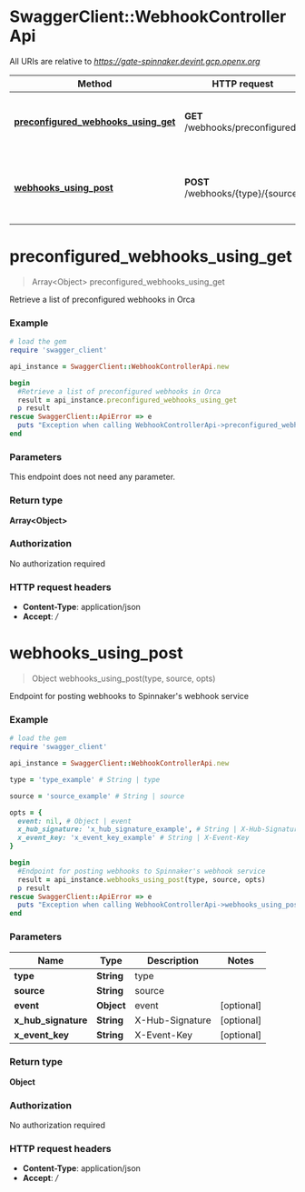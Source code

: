 # SwaggerClient::WebhookControllerApi

All URIs are relative to *https://gate-spinnaker.devint.gcp.openx.org*

Method | HTTP request | Description
------------- | ------------- | -------------
[**preconfigured_webhooks_using_get**](WebhookControllerApi.md#preconfigured_webhooks_using_get) | **GET** /webhooks/preconfigured | Retrieve a list of preconfigured webhooks in Orca
[**webhooks_using_post**](WebhookControllerApi.md#webhooks_using_post) | **POST** /webhooks/{type}/{source} | Endpoint for posting webhooks to Spinnaker&#39;s webhook service


# **preconfigured_webhooks_using_get**
> Array&lt;Object&gt; preconfigured_webhooks_using_get

Retrieve a list of preconfigured webhooks in Orca

### Example
```ruby
# load the gem
require 'swagger_client'

api_instance = SwaggerClient::WebhookControllerApi.new

begin
  #Retrieve a list of preconfigured webhooks in Orca
  result = api_instance.preconfigured_webhooks_using_get
  p result
rescue SwaggerClient::ApiError => e
  puts "Exception when calling WebhookControllerApi->preconfigured_webhooks_using_get: #{e}"
end
```

### Parameters
This endpoint does not need any parameter.

### Return type

**Array&lt;Object&gt;**

### Authorization

No authorization required

### HTTP request headers

 - **Content-Type**: application/json
 - **Accept**: */*



# **webhooks_using_post**
> Object webhooks_using_post(type, source, opts)

Endpoint for posting webhooks to Spinnaker's webhook service

### Example
```ruby
# load the gem
require 'swagger_client'

api_instance = SwaggerClient::WebhookControllerApi.new

type = 'type_example' # String | type

source = 'source_example' # String | source

opts = { 
  event: nil, # Object | event
  x_hub_signature: 'x_hub_signature_example', # String | X-Hub-Signature
  x_event_key: 'x_event_key_example' # String | X-Event-Key
}

begin
  #Endpoint for posting webhooks to Spinnaker's webhook service
  result = api_instance.webhooks_using_post(type, source, opts)
  p result
rescue SwaggerClient::ApiError => e
  puts "Exception when calling WebhookControllerApi->webhooks_using_post: #{e}"
end
```

### Parameters

Name | Type | Description  | Notes
------------- | ------------- | ------------- | -------------
 **type** | **String**| type | 
 **source** | **String**| source | 
 **event** | **Object**| event | [optional] 
 **x_hub_signature** | **String**| X-Hub-Signature | [optional] 
 **x_event_key** | **String**| X-Event-Key | [optional] 

### Return type

**Object**

### Authorization

No authorization required

### HTTP request headers

 - **Content-Type**: application/json
 - **Accept**: */*



